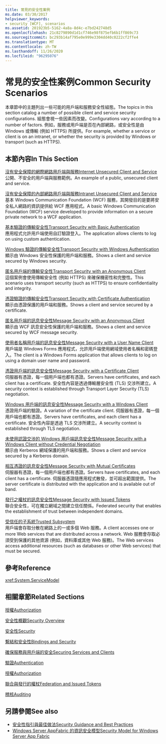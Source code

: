 ```yaml
---
title: 常見的安全性案例
ms.date: 03/30/2017
helpviewer_keywords:
- security [WCF], scenarios
ms.assetid: 201923b5-5162-4a8a-8d4c-e7bd242748d5
ms.openlocfilehash: 21c8279890d1d1cf746e98f875efb6b1ff869c73
ms.sourcegitcommit: bc293b14af795e0e999e3304dd40c0222cf2ffe4
ms.translationtype: MT
ms.contentlocale: zh-TW
ms.lasthandoff: 11/26/2020
ms.locfileid: "96295076"
---
```

# <a name="common-security-scenarios"></a><span data-ttu-id="043ba-102">常見的安全性案例</span><span class="sxs-lookup"><span data-stu-id="043ba-102">Common Security Scenarios</span></span>

<span data-ttu-id="043ba-103">本章節中的主題列出一些可能的用戶端和服務安全性組態。</span><span class="sxs-lookup"><span data-stu-id="043ba-103">The topics in this section catalog a number of possible client and service security configurations.</span></span> <span data-ttu-id="043ba-104">組態會視一些因素而改變。</span><span class="sxs-lookup"><span data-stu-id="043ba-104">Configurations vary according to a number of factors.</span></span> <span data-ttu-id="043ba-105">例如，服務或用戶端是否在內部網路，或安全性是由 Windows 或傳輸 (例如 HTTPS) 所提供。</span><span class="sxs-lookup"><span data-stu-id="043ba-105">For example, whether a service or client is on an intranet, or whether the security is provided by Windows or transport (such as HTTPS).</span></span>  
  
## <a name="in-this-section"></a><span data-ttu-id="043ba-106">本節內容</span><span class="sxs-lookup"><span data-stu-id="043ba-106">In This Section</span></span>  

 [<span data-ttu-id="043ba-107">沒有安全保障的網際網路用戶端與服務</span><span class="sxs-lookup"><span data-stu-id="043ba-107">Internet Unsecured Client and Service</span></span>](internet-unsecured-client-and-service.md)  
 <span data-ttu-id="043ba-108">公開、不安全的用戶端與服務範例。</span><span class="sxs-lookup"><span data-stu-id="043ba-108">An example of a public, unsecured client and service.</span></span>  
  
 [<span data-ttu-id="043ba-109">沒有安全保障的內部網路用戶端與服務</span><span class="sxs-lookup"><span data-stu-id="043ba-109">Intranet Unsecured Client and Service</span></span>](intranet-unsecured-client-and-service.md)  
 <span data-ttu-id="043ba-110">基本 Windows Communication Foundation (WCF) 服務，其開發目的是要將安全私人網路的資訊提供給 WCF 應用程式。</span><span class="sxs-lookup"><span data-stu-id="043ba-110">A basic Windows Communication Foundation (WCF) service developed to provide information on a secure private network to a WCF application.</span></span>  
  
 [<span data-ttu-id="043ba-111">基本驗證的傳輸安全性</span><span class="sxs-lookup"><span data-stu-id="043ba-111">Transport Security with Basic Authentication</span></span>](transport-security-with-basic-authentication.md)  
 <span data-ttu-id="043ba-112">應用程式允許用戶端使用自訂驗證登入。</span><span class="sxs-lookup"><span data-stu-id="043ba-112">The application allows clients to log on using custom authentication.</span></span>  
  
 [<span data-ttu-id="043ba-113">Windows 驗證的傳輸安全性</span><span class="sxs-lookup"><span data-stu-id="043ba-113">Transport Security with Windows Authentication</span></span>](transport-security-with-windows-authentication.md)  
 <span data-ttu-id="043ba-114">顯示由 Windows 安全性保護的用戶端和服務。</span><span class="sxs-lookup"><span data-stu-id="043ba-114">Shows a client and service secured by Windows security.</span></span>  
  
 [<span data-ttu-id="043ba-115">匿名用戶端的傳輸安全性</span><span class="sxs-lookup"><span data-stu-id="043ba-115">Transport Security with an Anonymous Client</span></span>](transport-security-with-an-anonymous-client.md)  
 <span data-ttu-id="043ba-116">這個案例會使用傳輸安全性 (例如 HTTPS) 來確保機密性和完整性。</span><span class="sxs-lookup"><span data-stu-id="043ba-116">This scenario uses transport security (such as HTTPS) to ensure confidentiality and integrity.</span></span>  
  
 [<span data-ttu-id="043ba-117">憑證驗證的傳輸安全性</span><span class="sxs-lookup"><span data-stu-id="043ba-117">Transport Security with Certificate Authentication</span></span>](transport-security-with-certificate-authentication.md)  
 <span data-ttu-id="043ba-118">顯示由憑證保護的用戶端和服務。</span><span class="sxs-lookup"><span data-stu-id="043ba-118">Shows a client and service secured by a certificate.</span></span>  
  
 [<span data-ttu-id="043ba-119">匿名用戶端的訊息安全性</span><span class="sxs-lookup"><span data-stu-id="043ba-119">Message Security with an Anonymous Client</span></span>](message-security-with-an-anonymous-client.md)  
 <span data-ttu-id="043ba-120">顯示由 WCF 訊息安全性保護的用戶端和服務。</span><span class="sxs-lookup"><span data-stu-id="043ba-120">Shows a client and service secured by WCF message security.</span></span>  
  
 [<span data-ttu-id="043ba-121">使用者名稱用戶端的訊息安全性</span><span class="sxs-lookup"><span data-stu-id="043ba-121">Message Security with a User Name Client</span></span>](message-security-with-a-user-name-client.md)  
 <span data-ttu-id="043ba-122">用戶端是 Windows Forms 應用程式，允許用戶端使用網域使用者名稱和密碼登入。</span><span class="sxs-lookup"><span data-stu-id="043ba-122">The client is a Windows Forms application that allows clients to log on using a domain user name and password.</span></span>  
  
 [<span data-ttu-id="043ba-123">憑證用戶端的訊息安全性</span><span class="sxs-lookup"><span data-stu-id="043ba-123">Message Security with a Certificate Client</span></span>](message-security-with-a-certificate-client.md)  
 <span data-ttu-id="043ba-124">伺服器有憑證，每一個用戶端也都有憑證。</span><span class="sxs-lookup"><span data-stu-id="043ba-124">Servers have certificates, and each client has a certificate.</span></span> <span data-ttu-id="043ba-125">安全性內容是透過傳輸層安全性 (TLS) 交涉所建立。</span><span class="sxs-lookup"><span data-stu-id="043ba-125">A security context is established through Transport Layer Security (TLS) negotiation.</span></span>  
  
 [<span data-ttu-id="043ba-126">Windows 用戶端的訊息安全性</span><span class="sxs-lookup"><span data-stu-id="043ba-126">Message Security with a Windows Client</span></span>](message-security-with-a-windows-client.md)  
 <span data-ttu-id="043ba-127">憑證用戶端的驗證。</span><span class="sxs-lookup"><span data-stu-id="043ba-127">A variation of the certificate client.</span></span> <span data-ttu-id="043ba-128">伺服器有憑證，每一個用戶端也都有憑證。</span><span class="sxs-lookup"><span data-stu-id="043ba-128">Servers have certificates, and each client has a certificate.</span></span> <span data-ttu-id="043ba-129">安全性內容是透過 TLS 交涉所建立。</span><span class="sxs-lookup"><span data-stu-id="043ba-129">A security context is established through TLS negotiation.</span></span>  
  
 [<span data-ttu-id="043ba-130">未使用認證交涉的 Windows 用戶端訊息安全性</span><span class="sxs-lookup"><span data-stu-id="043ba-130">Message Security with a Windows Client without Credential Negotiation</span></span>](message-security-with-a-windows-client-without-credential-negotiation.md)  
 <span data-ttu-id="043ba-131">顯示由 Kerberos 網域保護的用戶端和服務。</span><span class="sxs-lookup"><span data-stu-id="043ba-131">Shows a client and service secured by a Kerberos domain.</span></span>  
  
 [<span data-ttu-id="043ba-132">相互憑證的訊息安全性</span><span class="sxs-lookup"><span data-stu-id="043ba-132">Message Security with Mutual Certificates</span></span>](message-security-with-mutual-certificates.md)  
 <span data-ttu-id="043ba-133">伺服器有憑證，每一個用戶端也都有憑證。</span><span class="sxs-lookup"><span data-stu-id="043ba-133">Servers have certificates, and each client has a certificate.</span></span> <span data-ttu-id="043ba-134">伺服器憑證隨應用程式散發，並可超出範圍提供。</span><span class="sxs-lookup"><span data-stu-id="043ba-134">The server certificate is distributed with the application and is available out of band.</span></span>  
  
 [<span data-ttu-id="043ba-135">發行之權杖的訊息安全性</span><span class="sxs-lookup"><span data-stu-id="043ba-135">Message Security with Issued Tokens</span></span>](message-security-with-issued-tokens.md)  
 <span data-ttu-id="043ba-136">聯合安全性，可在獨立網域之間建立信任關係。</span><span class="sxs-lookup"><span data-stu-id="043ba-136">Federated security that enables the establishment of trust between independent domains.</span></span>  
  
 [<span data-ttu-id="043ba-137">受信任的子系統</span><span class="sxs-lookup"><span data-stu-id="043ba-137">Trusted Subsystem</span></span>](trusted-subsystem.md)  
 <span data-ttu-id="043ba-138">用戶端會存取分散在網路上的一或多個 Web 服務。</span><span class="sxs-lookup"><span data-stu-id="043ba-138">A client accesses one or more Web services that are distributed across a network.</span></span> <span data-ttu-id="043ba-139">Web 服務會存取必須受到保護的其他資源 (例如，資料庫或其他 Web 服務)。</span><span class="sxs-lookup"><span data-stu-id="043ba-139">The Web services access additional resources (such as databases or other Web services) that must be secured.</span></span>  
  
## <a name="reference"></a><span data-ttu-id="043ba-140">參考</span><span class="sxs-lookup"><span data-stu-id="043ba-140">Reference</span></span>  

 <xref:System.ServiceModel>  
  
## <a name="related-sections"></a><span data-ttu-id="043ba-141">相關章節</span><span class="sxs-lookup"><span data-stu-id="043ba-141">Related Sections</span></span>  

 [<span data-ttu-id="043ba-142">授權</span><span class="sxs-lookup"><span data-stu-id="043ba-142">Authorization</span></span>](authorization-in-wcf.md)  
  
 [<span data-ttu-id="043ba-143">安全性概觀</span><span class="sxs-lookup"><span data-stu-id="043ba-143">Security Overview</span></span>](security-overview.md)  
  
 [<span data-ttu-id="043ba-144">安全性</span><span class="sxs-lookup"><span data-stu-id="043ba-144">Security</span></span>](security.md)  
  
 [<span data-ttu-id="043ba-145">繫結和安全性</span><span class="sxs-lookup"><span data-stu-id="043ba-145">Bindings and Security</span></span>](bindings-and-security.md)  
  
 [<span data-ttu-id="043ba-146">確保服務與用戶端的安全</span><span class="sxs-lookup"><span data-stu-id="043ba-146">Securing Services and Clients</span></span>](securing-services-and-clients.md)  
  
 [<span data-ttu-id="043ba-147">驗證</span><span class="sxs-lookup"><span data-stu-id="043ba-147">Authentication</span></span>](authentication-in-wcf.md)  
  
 [<span data-ttu-id="043ba-148">授權</span><span class="sxs-lookup"><span data-stu-id="043ba-148">Authorization</span></span>](authorization-in-wcf.md)  
  
 [<span data-ttu-id="043ba-149">聯合與發行的權杖</span><span class="sxs-lookup"><span data-stu-id="043ba-149">Federation and Issued Tokens</span></span>](federation-and-issued-tokens.md)  
  
 [<span data-ttu-id="043ba-150">稽核</span><span class="sxs-lookup"><span data-stu-id="043ba-150">Auditing</span></span>](auditing-security-events.md)  
  
## <a name="see-also"></a><span data-ttu-id="043ba-151">另請參閱</span><span class="sxs-lookup"><span data-stu-id="043ba-151">See also</span></span>

- [<span data-ttu-id="043ba-152">安全性指引與最佳做法</span><span class="sxs-lookup"><span data-stu-id="043ba-152">Security Guidance and Best Practices</span></span>](security-guidance-and-best-practices.md)
- <span data-ttu-id="043ba-153">[Windows Server AppFabric 的資訊安全模型](/previous-versions/appfabric/ee677202(v=azure.10))</span><span class="sxs-lookup"><span data-stu-id="043ba-153">[Security Model for Windows Server App Fabric](/previous-versions/appfabric/ee677202(v=azure.10))</span></span>
